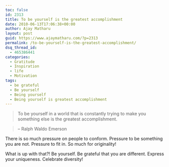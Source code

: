```yaml
---
toc: false
id: 2313
title: To be yourself is the greatest accomplishment
date: 2010-06-13T17:06:38+00:00
author: Ajay Matharu
layout: post
guid: https://www.ajaymatharu.com/?p=2313
permalink: /to-be-yourself-is-the-greatest-accomplishment/
dsq_thread_id:
  - 465386441
categories:
  - Gratitude
  - Inspiration
  - life
  - Motivation
tags:
  - be grateful
  - Be yourself
  - Being yourself
  - Being yourself is greatest accomplishment
---
```

> To be yourself in a world that is constantly trying to make you something else is the greatest accomplishment.
  
> &#8211; Ralph Waldo Emerson 

There is so much pressure on people to conform. Pressure to be something you are not. Pressure to fit in. So much for originality!

What is up with that?! Be yourself. Be grateful that you are different. Express your uniqueness. Celebrate diversity!
